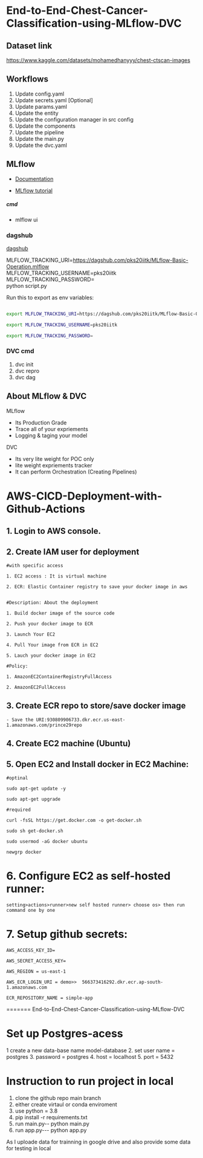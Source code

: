 
# End-to-End-Chest-Cancer-Classification-using-MLflow-DVC

## Dataset link
https://www.kaggle.com/datasets/mohamedhanyyy/chest-ctscan-images


## Workflows

1. Update config.yaml
2. Update secrets.yaml [Optional]
3. Update params.yaml
4. Update the entity
5. Update the configuration manager in src config
6. Update the components
7. Update the pipeline 
8. Update the main.py
9. Update the dvc.yaml





## MLflow

- [Documentation](https://mlflow.org/docs/latest/index.html)

- [MLflow tutorial](https://youtube.com/playlist?list=PLkz_y24mlSJZrqiZ4_cLUiP0CBN5wFmTb&si=zEp_C8zLHt1DzWKK)

##### cmd
- mlflow ui

### dagshub
[dagshub](https://dagshub.com/)

MLFLOW_TRACKING_URI=https://dagshub.com/pks20iitk/MLflow-Basic-Operation.mlflow \
MLFLOW_TRACKING_USERNAME=pks20iitk \
MLFLOW_TRACKING_PASSWORD= \
python script.py

Run this to export as env variables:

```bash

export MLFLOW_TRACKING_URI=https://dagshub.com/pks20iitk/MLflow-Basic-Operation.mlflow

export MLFLOW_TRACKING_USERNAME=pks20iitk

export MLFLOW_TRACKING_PASSWORD=

```



### DVC cmd

1. dvc init
2. dvc repro
3. dvc dag


## About MLflow & DVC

MLflow

 - Its Production Grade
 - Trace all of your expriements
 - Logging & taging your model


DVC 

 - Its very lite weight for POC only
 - lite weight expriements tracker
 - It can perform Orchestration (Creating Pipelines)



# AWS-CICD-Deployment-with-Github-Actions

## 1. Login to AWS console.

## 2. Create IAM user for deployment

	#with specific access

	1. EC2 access : It is virtual machine

	2. ECR: Elastic Container registry to save your docker image in aws


	#Description: About the deployment

	1. Build docker image of the source code

	2. Push your docker image to ECR

	3. Launch Your EC2 

	4. Pull Your image from ECR in EC2

	5. Lauch your docker image in EC2

	#Policy:

	1. AmazonEC2ContainerRegistryFullAccess

	2. AmazonEC2FullAccess

	
## 3. Create ECR repo to store/save docker image
    - Save the URI:930809906733.dkr.ecr.us-east-1.amazonaws.com/prince29repo

	
## 4. Create EC2 machine (Ubuntu) 

## 5. Open EC2 and Install docker in EC2 Machine:
	
	
	#optinal

	sudo apt-get update -y

	sudo apt-get upgrade
	
	#required

	curl -fsSL https://get.docker.com -o get-docker.sh

	sudo sh get-docker.sh

	sudo usermod -aG docker ubuntu

	newgrp docker
	
# 6. Configure EC2 as self-hosted runner:
    setting>actions>runner>new self hosted runner> choose os> then run command one by one


# 7. Setup github secrets:

    AWS_ACCESS_KEY_ID=

    AWS_SECRET_ACCESS_KEY=

    AWS_REGION = us-east-1

    AWS_ECR_LOGIN_URI = demo>>  566373416292.dkr.ecr.ap-south-1.amazonaws.com

    ECR_REPOSITORY_NAME = simple-app

=======
End-to-End-Chest-Cancer-Classification-using-MLflow-DVC

# Set up Postgres-acess

1 create a new data-base name model-database
2. set user name = postgres
3. password = postgres
4. host = localhost
5. port = 5432

# Instruction to run project in local 
1. clone the github repo main branch
2. either create virtaul or conda enviroment
3. use python = 3.8
4. pip install -r requirements.txt
5. run main.py-- python main.py
6. run app.py--- python app.py

As I uploade data for trainning in google drive and also provide some data for testing in local
